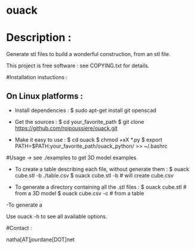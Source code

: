 ouack
=====

# Description :
Generate stl files to build a wonderful construction, from an stl file.

This project is free software : see COPYING.txt for details.

#Installation instuctions :

## On Linux platforms :
- Install dependencies :
$ sudo apt-get install git openscad

- Get the sources :
$ cd your_favorite_path
$ git clone https://github.com/roipoussiere/ouack.git

- Make it easy to use :
$ cd ouack
$ chmod +xX *.py
$ export PATH=$PATH:your_favorite_path/ouack_python/ >> ~/.bashrc

#Usage
-> see ./examples to get 3D model examples

- To create a table describing each file, without generate them :
$ ouack cube.stl -b ./table.csv
$ ouack cube.stl -b # will create cube.csv

- To generate a directory containing all the .stl files :
$ ouack cube.stl # from a 3D model
$ ouack cube.csv -c # from a table

-To generate a

Use ouack -h to see all available options.

#Contact :

natha[AT]jourdane[DOT]net
